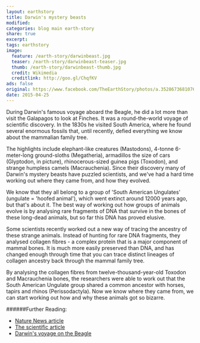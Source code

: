 ```yaml
---
layout: earthstory
title: Darwin's mystery beasts
modified:
categories: blog main earth-story
share: true
excerpt:
tags: earthstory
image:
  feature: /earth-story/darwinbeast.jpg
  teaser: /earth-story/darwinbeast-teaser.jpg
  thumb: /earth-story/darwinbeast-thumb.jpg
  credit: Wikimedia
  creditlink: http://goo.gl/ChqfKV
ads: false
original: https://www.facebook.com/TheEarthStory/photos/a.352867368107647.80532.352857924775258/865999160127796/
date: 2015-04-25
---
```


During Darwin's famous voyage aboard the Beagle, he did a lot more than visit the Galapagos to look at Finches. It was a round-the-world voyage of scientific discovery. In the 1830s he visited South America, where he found several enormous fossils that, until recently, defied everything we know about the mammalian family tree.

The highlights include elephant-like creatures (Mastodons), 4-tonne 6-meter-long ground-sloths (Megatheria), armadillos the size of cars (Glyptodon, in picture), rhinocerous-sized guinea pigs (Toxodon), and strange humpless camels (Macrauchenia). Since their discovery many of Darwin's mystery beasts have puzzled scientists, and we've had a hard time working out where they came from, and how they evolved.

We know that they all belong to a group of 'South American Ungulates' (ungulate = 'hoofed animal'), which went extinct around 12000 years ago, but that's about it. The best way of working out how groups of animals evolve is by analysing rare fragments of DNA that survive in the bones of these long-dead animals, but so far this DNA has proved elusive.

Some scientists recently worked out a new way of tracing the ancestry of these strange animals. Instead of hunting for rare DNA fragments, they analysed collagen fibres - a complex protein that is a major component of mammal bones. It is much more easily preserved than DNA, and has changed enough through time that you can trace distinct lineages of collagen ancestry back through the mammal family tree.

By analysing the collagen fibres from twelve-thousand-year-old Toxodon and Macrauchenia bones, the researchers were able to work out that the South American Ungulate group shared a common ancestor with horses, tapirs and rhinos (Perissodactyla). Now we know where they came from, we can start working out how and why these animals got so bizarre.

######Further Reading:
* [Nature News article](http://goo.gl/OLNZU1)
* [The scientific article](http://goo.gl/kisEyo)
* [Darwin's voyage on the Beagle](http://goo.gl/JNeLuy)
